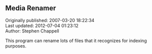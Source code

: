 ## Media Renamer  
Originally published: 2007-03-20 18:22:34  
Last updated: 2012-07-04 01:23:12  
Author: Stephen Chappell  
  
This program can rename lots of files that it recognizes for indexing purposes.